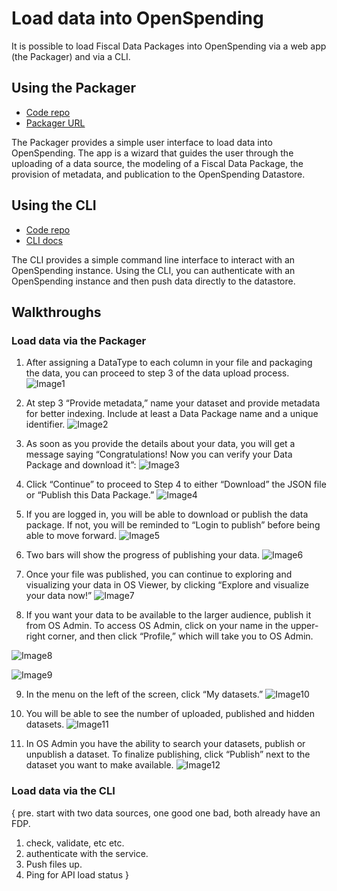 # Load data into OpenSpending

It is possible to load Fiscal Data Packages into OpenSpending via a web app (the Packager) and via a CLI.

## Using the Packager

- [Code repo](https://github.com/openspending/os-packager)
- [Packager URL](https://openspending.org/packager)

The Packager provides a simple user interface to load data into OpenSpending. The app is a wizard that guides the user through the uploading of a data source, the modeling of a Fiscal Data Package, the provision of metadata, and publication to the OpenSpending Datastore.

## Using the CLI

- [Code repo](https://github.com/openspending/os-cli)
- [CLI docs](https://docs.openspending.org/en/latest/developers/cli/)

The CLI provides a simple command line interface to interact with an OpenSpending instance. Using the CLI, you can authenticate with an OpenSpending instance and then push data directly to the datastore.

## Walkthroughs

### Load data via the Packager

1. After assigning a DataType to each column in your file and packaging the data, you can proceed to step 3 of the data upload process.
![Image1](https://raw.githubusercontent.com/openspending/docs/master/images/Step%203%20provide%20metadata.jpg)

2. At step 3 “Provide metadata,” name your dataset and provide metadata for better indexing. Include at least a Data Package name and a unique identifier.
![Image2](https://raw.githubusercontent.com/openspending/docs/master/images/Metadata..jpg)

3. As soon as you provide the details about your data, you will get a message saying “Congratulations! Now you can verify your Data Package and download it”:
![Image3](https://raw.githubusercontent.com/openspending/docs/master/images/step%203%20continue.jpg)

4. Click “Continue” to proceed to Step 4 to either “Download” the JSON file or “Publish this Data Package.”
![Image4](https://raw.githubusercontent.com/openspending/docs/master/images/Step%204..jpg)

5. If you are logged in, you will be able to download or publish the data package. If not, you will be reminded to “Login to publish” before being able to move forward.
![Image5](https://raw.githubusercontent.com/openspending/docs/master/images/login%20to%20publish..jpg)

6. Two bars will show the progress of publishing your data.
![Image6](https://raw.githubusercontent.com/openspending/docs/master/images/publishing%20status..jpg)

7. Once your file was published, you can continue to exploring and visualizing your data in OS Viewer, by clicking “Explore and visualize your data now!”
![Image7](https://raw.githubusercontent.com/openspending/docs/master/images/finalize.jpg)

8. If you want your data to be available to the larger audience, publish it from OS Admin. To access OS Admin, click on your name in the upper-right corner, and then click “Profile,” which will take you to OS Admin.

![Image8](https://raw.githubusercontent.com/openspending/docs/master/images/click%20on%20name..jpg)

![Image9](https://raw.githubusercontent.com/openspending/docs/master/images/click%20profile..jpg)

9. In the menu on the left of the screen, click “My datasets.”
![Image10](https://raw.githubusercontent.com/openspending/docs/master/images/os%20admin..jpg)

10. You will be able to see the number of uploaded, published and hidden datasets.
![Image11](https://raw.githubusercontent.com/openspending/docs/master/images/os%20admin1..jpg)

11. In OS Admin you have the ability to search your datasets, publish or unpublish a dataset. To finalize publishing, click “Publish” next to the dataset you want to make available.
![Image12](https://raw.githubusercontent.com/openspending/docs/master/images/publish..jpg)

### Load data via the CLI

{
pre. start with two data sources, one good one bad, both already have an FDP.
1. check, validate, etc etc.
2. authenticate with the service.
3. Push files up.
4. Ping for API load status
}
